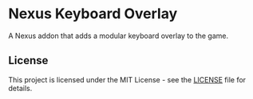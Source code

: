 # Nexus Keyboard Overlay

A Nexus addon that adds a modular keyboard overlay to the game.

## License

This project is licensed under the MIT License - see the [LICENSE](LICENSE) file for details.
